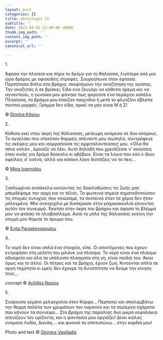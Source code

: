 ```yaml
---
layout: post
categories: []
title: photologoi 15
subtitle: ''
date: 2021-04-02 22:00:00 +0000
thumb_img_path: ''
content_img_path: ''
excerpt: ''
canonical_url: ''

---
```

1\.

Άφησα την πλατεία και πήρα το δρόμο για τη θάλασσα, λιγότερο από μια ώρα δρόμος με οφιοειδείς στροφές.  Σουρούπωνε όταν έφτασα.  Περπάτησα δίπλα στα βράχια, σκεφτόμουν την αναζήτηση της αγάπης.   Την αναζητάς ή σε βρίσκει;  Είδα ένα ζευγάρι να κάθεται ήρεμα και να αγναντεύει, η γυναίκα μου φάνηκε πως φορούσε ένα περίεργο καπέλο.  Πλησίασα, τα βράχια μου έπαιζαν παιχνίδια ή μετά το φλυτζάνι έβλεπα παντού μορφές. Γράμμα δεν είδα, αρκεί να μην είναι Μ ή Σ!

© <a href="https://www.facebook.com/dimitra.kitsiou" target="blank"> Dimitra Kitsiou</a>

2\.

Κάθισα εκεί στην άκρη της θάλασσας, μετέωρη ανάμεσα σε δυο κόσμους.
Το αγγελάκι που στεκόταν θαρρείς απέναντί μου σιωπηλό, συντρόφευε τις σκέψεις μου και ισορροπούσε τις αμφιταλαντεύσεις  μου.  «Όλα θα πάνε καλά» , έμοιαζε να λέει. Αυτό δηλαδή που χρειάζεσαι ν’ ακούσεις όταν κινάς για δρόμο δύσκολο κι αβέβαιο. Είναι τα λόγια που εσύ ο ίδιος οφείλεις σ’ εσένα, αλλά για κάποιο λόγο διστάζεις να τα πεις…

© <a href="https://www.facebook.com/mina.ioannidou.58" target="blank"> Mina Ioannidou </a>

3\.

Ξαπλωμένοι ανάσκελα κοιτώντας τις διακλαδώσεις τις ζωής μας μπερδέψαμε την αρχή και το τέλος. Τα φωτεινά σημεία σηματοδοτούσαν τις στιγμές ευτυχίας που νοιώσαμε, τα σκοτεινά όταν τα χέρια δεν ήταν μπλεγμένα. Μία ανατριχίλα με διαπέρασε στην ραχοκοκκαλιά κάνοντας αυτόν τον συνειρμό. Έκατσα στην άκρη του βράχου και άφησα το βλέμμα μου να φτάσει το ηλιοβασίλεμα. Αυτό το μπλε της θάλασσας  εκείνη την στιγμή μου θύμισε το άρωμα σου.

© <a href="https://www.facebook.com/evitap" target="blank"> Evita Paraskevopoulou</a>

4\.

Το νερό δεν είναι απλά ένα στοιχείο, είπε. Οι επιστήμονες που έχουν εντριφήσει στη μελέτη του μιλάνε για πλάσμα. Το νερό είναι ένα πλάσμα αδιαίρετο και όλα τα υπόλοιπα πλάσματα στη γη, είναι παιδιά του. Άκου όμως και το άλλο. Οι πέτρες και τα βράχια, έχουν ζωή. Κινούνται απλά σε αργή ταχύτητα κι εμείς δεν έχουμε τη δυνατότητα να δούμε την κίνηση τους…

concept © <a href="https://anikon.org/" target="blank">Achilles Nasios</a>

5\.

Σούρουπο γεμάτο μελαγχολία στον Κόρφο...
Περπατώ και απολαμβάνω την θερμή παλέτα των χρωμάτων του ουρανού και τα περίεργα σχήματα που κάνουν τα σύννεφα...
Στα βράχια της παραλίας δυο μικρά κεφαλάκια ατενίζουν τον ορίζοντα, και η φαντασία μου οργιάζει!
Δίνει κιόλας ονόματα Λυδία, Δανάη…. και φυσικά τα αποτυπώνω… στην καρδιά μου!

Photo and text © <a href="https://www.facebook.com/gvasiliadis" target="blank"> Giorgos Vasiliadis</a>